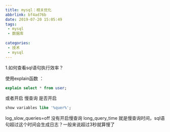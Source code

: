 ```yaml
---
title: mysql：相关优化
abbrlink: bf4ad76b
date: 2019-07-20 15:05:49
tags:
 - mysql
 - 数据库
 
categories:
 - 技术
 - mysql
---
```

1.如何查看sql语句执行效率？

使用explain函数 ：
```sql
explain select * from user;
```

或者开启 慢查询
是否开启

```sql
show variables like '%quer%';
```


log_slow_queries=off 没有开启慢查询
long_query_time 就是慢查询时间，sql语句超过这个时间会生成日志？一般来说超过3秒就算慢了